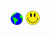 ### <img src='https://raw.githubusercontent.com/wllclngn/wllclngn/main/Earth.gif' width="20" height="20" />&nbsp;<img src='https://raw.githubusercontent.com/wllclngn/wllclngn/main/acid-house-smiley-SMALL.png' width="23" height="23" />

<!--
**wllclngn/wllclngn** is a ✨ _special_ ✨ repository because its `README.md` (this file) appears on your GitHub profile.

Here are some ideas to get you started:

- 🔭 I’m currently working on ...
- 🌱 I’m currently learning ...
- 👯 I’m looking to collaborate on ...
- 🤔 I’m looking for help with ...
- 💬 Ask me about ...
- 📫 How to reach me: ...
- 😄 Pronouns: ...
- ⚡ Fun fact: ...
-->

